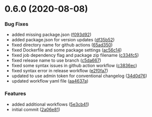 # 0.6.0 (2020-08-08)


### Bug Fixes

* added missing package.json ([f093d92](https://github.com/rfizzle/test-golang-build/commit/f093d92364a456c73e84e7426069a130c503768b))
* added package.json for version updates ([df35b52](https://github.com/rfizzle/test-golang-build/commit/df35b52060d62caae3336ef707749e86d934f32e))
* fixed directory name for github actions ([65ad350](https://github.com/rfizzle/test-golang-build/commit/65ad350372e9801745c955d4bf92f6e367e99c0a))
* fixed Dockerfile and some package settings ([ac56c14](https://github.com/rfizzle/test-golang-build/commit/ac56c1408b6a058a3b00de55e7666b70206f0ebd))
* fixed job dependency flag and package zip filename ([c334fc5](https://github.com/rfizzle/test-golang-build/commit/c334fc58a37ad756a3d65cb39607ab11a376e45a))
* fixed release name to use branch ([c5da667](https://github.com/rfizzle/test-golang-build/commit/c5da667b1c2247da2d667a8f0b7f36472e11df29))
* fixed some syntax issues in github action workflow ([c3836ec](https://github.com/rfizzle/test-golang-build/commit/c3836ec740c293598e6e037b4c13eae50d00dd9f))
* fixed syntax error in release workflow ([e2f0fa7](https://github.com/rfizzle/test-golang-build/commit/e2f0fa79f287294ca252f22e3a01178cc38e4873))
* updated to use admin token for conventional changelog ([34d0d76](https://github.com/rfizzle/test-golang-build/commit/34d0d76e27eb671cf9c6816748fb90c7784f0cd7))
* updated workflow yaml file ([aa4637a](https://github.com/rfizzle/test-golang-build/commit/aa4637a550eeef94c8bc20f7419690248aac5d4c))


### Features

* added additional workflows ([5e3cb41](https://github.com/rfizzle/test-golang-build/commit/5e3cb4126e2871b265d3b354dcdabca76df14a8c))
* initial commit ([2a06e81](https://github.com/rfizzle/test-golang-build/commit/2a06e813bd9223c322d44ebb55dc7f6bc798d049))



